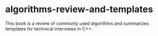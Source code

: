 # algorithms-review-and-templates

This book is a review of commonly used algorithms and summarizes templates for technical interviews in C++.
